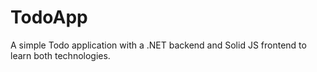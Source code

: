 # TodoApp
A simple Todo application with a .NET backend and Solid JS frontend to learn both technologies.
